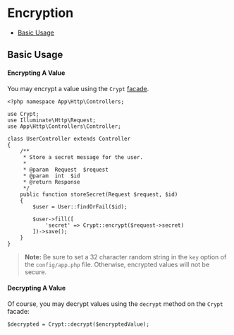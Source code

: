 # Encryption

- [Basic Usage](#basic-usage)

<a name="basic-usage"></a>
## Basic Usage

#### Encrypting A Value

You may encrypt a value using the `Crypt` [facade](/docs/{{version}}/facades).

	<?php namespace App\Http\Controllers;

	use Crypt;
	use Illuminate\Http\Request;
	use App\Http\Controllers\Controller;

	class UserController extends Controller
	{
		/**
		 * Store a secret message for the user.
		 *
		 * @param  Request  $request
		 * @param  int  $id
		 * @return Response
		 */
		public function storeSecret(Request $request, $id)
		{
			$user = User::findOrFail($id);

			$user->fill([
				'secret' => Crypt::encrypt($request->secret)
			])->save();
		}
	}

> **Note:** Be sure to set a 32 character random string in the `key` option of the `config/app.php` file. Otherwise, encrypted values will not be secure.

#### Decrypting A Value

Of course, you may decrypt values using the `decrypt` method on the `Crypt` facade:

	$decrypted = Crypt::decrypt($encryptedValue);
